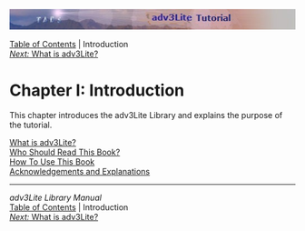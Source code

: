 ![](topbar.jpg)

[Table of Contents](toc.htm) \| Introduction  
[*Next:* What is adv3Lite?](whatis.htm)    

# Chapter I: Introduction

This chapter introduces the adv3Lite Library and explains the purpose of
the tutorial.

[What is adv3Lite?](whatis.htm)  
[Who Should Read This Book?](whoshouldread.htm)  
[How To Use This Book](howtouse.htm)  
[Acknowledgements and Explanations](acknowledge.htm)  

------------------------------------------------------------------------

*adv3Lite Library Manual*  
[Table of Contents](toc.htm) \| Introduction  
[*Next:* What is adv3Lite?](whatis.htm)    

